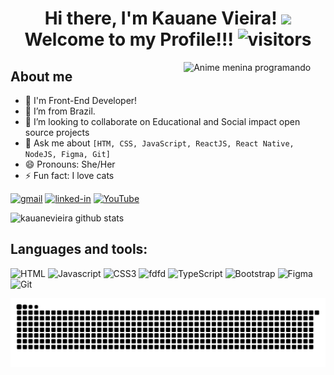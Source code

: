 <h1 align="center">
  Hi there, I'm Kauane Vieira!  
	<img src="https://media.giphy.com/media/mGcNjsfWAjY5AEZNw6/giphy.gif" width="50">
	Welcome to my Profile!!!
	<img src="https://visitor-badge.laobi.icu/badge?page_id=kauanevieira.kauanevieira" 
	     alt="visitors">
</h1>

<img
	src="https://giffiles.alphacoders.com/121/12113.gif" alt="Anime menina programando"
	width="45%"
	align="right"
/>

## About me

- 🔭 I'm Front-End Developer!
- 🌱 I’m from Brazil.
- 👯 I’m looking to collaborate on Educational and Social impact open source projects
- 💬 Ask me about `[HTM, CSS, JavaScript, ReactJS, React Native, NodeJS, Figma, Git]` 
- 😄 Pronouns: She/Her
- ⚡ Fun fact: I love cats

[![gmail](https://img.shields.io/badge/Gmail-D14836?style=for-the-badge&logo=Gmail&logoColor=white)](mailto:kauaneviieira@gmail.com)
[![linked-in](https://img.shields.io/badge/Linkedin-0077B5?style=for-the-badge&logo=LinkedIn&logoColor=white)](https://www.linkedin.com/in/kauane-luzia-vieira-oliveira-941170164)
[![YouTube](https://img.shields.io/badge/YouTube-%23FF0000.svg?style=for-the-badge&logo=YouTube&logoColor=white)](https://www.youtube.com/channel/UCqpH3mWeI-tGNgkW-ukQROQ)
<br />

![kauanevieira github stats](https://github-readme-stats.vercel.app/api?username=kauanevieira&show_icons=true&theme=radical)

## Languages and tools:

<div>
	<img height="30" alt="HTML" src="https://img.shields.io/badge/HTML5-E34F26?style=for-the-badge&logo=html5&logoColor=white">
 	<img height="30" alt="Javascript" src="https://img.shields.io/badge/JavaScript-323330?style=for-the-badge&logo=javascript&logoColor=F7DF1E">
	<img height="30" alt="CSS3" src="https://img.shields.io/badge/CSS3-1572B6?style=for-the-badge&logo=css3&logoColor=white">
	<img height="30" alt="fdfd" src="https://camo.githubusercontent.com/ef3fcc0cf0f18b69a2857bf30db72e49daa884d3dade4f83738b8823696348f8/68747470733a2f2f696d672e736869656c64732e696f2f62616467652f2d52656163742e6a732d3435623864383f7374796c653d666c61742d737175617265266c6f676f3d7265616374266c6f676f436f6c6f723d7768697465#:~:text=React,-.js">
	<img height="30" alt="TypeScript" src="https://img.shields.io/badge/TypeScript-007ACC?style=for-the-badge&logo=typescript&logoColor=white">
 	<img height="30" alt="Bootstrap" src="https://img.shields.io/badge/Bootstrap-563D7C?style=for-the-badge&logo=bootstrap&logoColor=white">
	<img height="30" alt="Figma" src="https://img.shields.io/badge/Figma-F24D1D.svg?style=for-the-badge&logo=figma&logoColor=white">
	<img height="30" alt="Git" src="https://img.shields.io/badge/Git-F05032?style=for-the-badge&logo=git&logoColor=white">
 </div>

![Snake animation](https://github.com/alesandraisla/alesandraisla/blob/output/github-contribution-grid-snake.svg)

